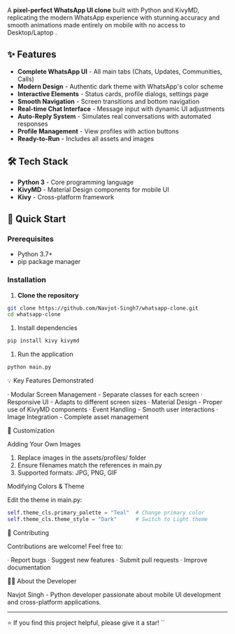A **pixel-perfect WhatsApp UI clone** built with Python and KivyMD, replicating the modern WhatsApp experience with stunning accuracy and smooth animations made entirely on mobile with no access to Desktop/Laptop .



## ✨ Features

- **Complete WhatsApp UI** - All main tabs (Chats, Updates, Communities, Calls)
- **Modern Design** - Authentic dark theme with WhatsApp's color scheme
- **Interactive Elements** - Status cards, profile dialogs, settings page
- **Smooth Navigation** - Screen transitions and bottom navigation
- **Real-time Chat Interface** - Message input with dynamic UI adjustments
- **Auto-Reply System** - Simulates real conversations with automated responses
- **Profile Management** - View profiles with action buttons
- **Ready-to-Run** - Includes all assets and images

## 🛠 Tech Stack

- **Python 3** - Core programming language
- **KivyMD** - Material Design components for mobile UI
- **Kivy** - Cross-platform framework

## 🚀 Quick Start

### Prerequisites
- Python 3.7+
- pip package manager

### Installation

1. **Clone the repository**
```bash
git clone https://github.com/Navjot-Singh7/whatsapp-clone.git
cd whatsapp-clone
```

1. Install dependencies

```bash
pip install kivy kivymd
```

1. Run the application

```bash
python main.py
```


💡 Key Features Demonstrated

· Modular Screen Management - Separate classes for each screen
· Responsive UI - Adapts to different screen sizes
· Material Design - Proper use of KivyMD components
· Event Handling - Smooth user interactions
· Image Integration - Complete asset management

🎨 Customization

Adding Your Own Images

1. Replace images in the assets/profiles/ folder
2. Ensure filenames match the references in main.py
3. Supported formats: JPG, PNG, GIF

Modifying Colors & Theme

Edit the theme in main.py:

```python
self.theme_cls.primary_palette = "Teal"  # Change primary color
self.theme_cls.theme_style = "Dark"      # Switch to Light theme
```

🤝 Contributing

Contributions are welcome! Feel free to:

· Report bugs
· Suggest new features
· Submit pull requests
· Improve documentation

👨‍💻 About the Developer

Navjot Singh - Python developer passionate about mobile UI development and cross-platform applications.

---
⭐ If you find this project helpful, please give it a star!
``